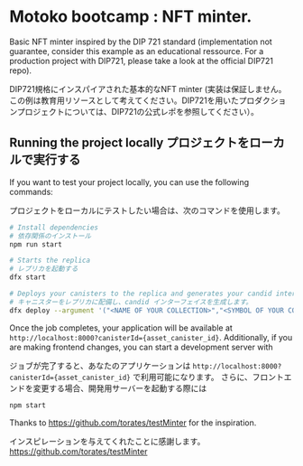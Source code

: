 # Motoko bootcamp : NFT minter. 

Basic NFT minter inspired by the DIP 721 standard (implementation not guarantee, consider this example as an educational ressource. For a production project with DIP721, please take a look at the official DIP721 repo).

DIP721規格にインスパイアされた基本的なNFT minter (実装は保証しません。この例は教育用リソースとして考えてください。DIP721を用いたプロダクションプロジェクトについては、DIP721の公式レポを参照してください）。

## Running the project locally プロジェクトをローカルで実行する

If you want to test your project locally, you can use the following commands:

プロジェクトをローカルにテストしたい場合は、次のコマンドを使用します。

```bash
# Install dependencies
# 依存関係のインストール
npm run start

# Starts the replica
# レプリカを起動する
dfx start 

# Deploys your canisters to the replica and generates your candid interface
# キャニスターをレプリカに配備し、candid インターフェイスを生成します。
dfx deploy --argument '("<NAME OF YOUR COLLECTION>","<SYMBOL OF YOUR COLLECTION>")'
```

Once the job completes, your application will be available at `http://localhost:8000?canisterId={asset_canister_id}`.
Additionally, if you are making frontend changes, you can start a development server with

ジョブが完了すると、あなたのアプリケーションは `http://localhost:8000?canisterId={asset_canister_id}` で利用可能になります。
さらに、フロントエンドを変更する場合、開発用サーバーを起動する際には
```bash
npm start
```


Thanks to https://github.com/torates/testMinter for the inspiration.

インスピレーションを与えてくれたことに感謝します。 https://github.com/torates/testMinter
